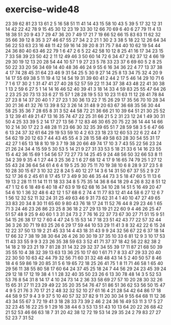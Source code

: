 # exercise-wide48
23
39
62
81
23
13
61
2
5
16
58
51
11
41
14
43
15
58
10
43
5
39
5
17
32
12
31
14
42
22
42
78
9
15
45
30
12
23
19
33
30
12
66
70
69
6
40
6
27
79
11
4
13
18
38
51
20
9
43
7
29
47
36
20
7
49
17
21
7
19
66
52
66
15
83
63
11
62
32
35
66
39
12
8
35
3
27
46
67
55
27
34
2
2
21
1
30
2
3
38
5
18
22
12
26
64
34
56
22
53
63
23
16
48
11
42
59
16
14
39
20
8
31
75
7
84
40
10
62
19
54
44
24
36
80
40
63
46
22
79
1
6
47
2
6
5
22
42
58
10
12
8
25
41
16
17
34
23
15
7
33
58
39
23
50
42
2
11
12
49
46
3
50
60
14
72
6
34
47
2
82
37
12
4
66
19
29
30
19
12
13
20
28
54
44
10
57
1
9
27
23
5
78
33
23
37
6
69
60
5
2
8
25
50
22
33
20
56
34
69
14
40
48
36
46
24
9
55
6
16
34
36
22
4
77
13
37
38
4
17
74
28
45
31
64
23
46
9
31
54
25
5
30
9
27
14
25
8
13
34
75
32
4
20
9
14
17
55
69
38
5
11
19
4
12
14
54
19
31
39
60
41
2
44
2
17
5
46
14
29
10
71
6
7
1
6
17
30
2
1
31
47
41
27
40
28
52
57
59
22
11
34
37
38
43
48
22
41
30
38
1
13
2
59
6
27
5
1
14
14
16
46
52
40
39
41
3
18
14
33
4
59
83
25
55
47
64
26
2
23
25
20
73
13
33
6
27
15
57
1
28
28
19
5
53
10
23
11
63
11
12
28
41
78
84
27
23
8
14
37
20
40
1
7
27
23
1
30
36
13
22
7
15
26
29
17
35
56
70
10
28
34
30
21
36
41
32
76
13
39
8
52
3
26
14
31
48
9
20
63
67
36
68
35
56
30
44
58
25
35
36
7
28
65
8
31
3
52
44
58
72
21
36
66
21
10
39
64
51
21
30
25
52
3
12
39
41
49
21
47
13
16
35
74
47
22
25
31
66
21
5
2
31
23
12
24
1
49
30
31
50
4
25
33
39
5
2
14
17
27
13
56
7
12
83
46
30
65
20
75
22
36
14
44
14
66
10
2
14
30
17
22
3
48
28
11
23
66
30
32
35
39
65
51
7
28
59
58
3
5
6
47
66
6
13
24
37
32
61
64
29
19
53
59
10
4
2
63
23
18
23
12
60
53
22
6
22
44
7
54
62
19
20
12
63
7
44
43
45
55
4
3
28
15
58
49
58
63
28
30
54
55
31
17
42
27
1
65
13
18
8
10
19
3
7
19
38
20
66
49
74
17
10
3
7
43
55
22
56
23
24
21
26
24
34
4
15
59
5
30
53
5
14
21
9
27
31
33
53
5
18
21
33
6
14
16
23
55
15
4
42
36
15
69
1
54
56
57
72
27
73
14
25
45
9
24
48
56
50
32
66
53
8
11
34
2
39
9
35
4
1
27
44
3
25
36
2
1
6
27
68
12
4
17
9
16
65
74
79
25
1
27
12
55
43
24
36
64
54
61
4
6
4
19
5
25
30
75
11
70
19
38
10
6
8
28
9
37
23
5
8
10
28
30
15
67
3
10
32
22
8
24
5
40
12
27
14
3
6
14
31
50
67
37
55
2
9
27
52
17
36
6
2
45
61
8
17
45
17
3
49
9
30
46
35
44
73
3
5
18
47
60
5
11
13
6
19
13
2
28
11
11
14
11
11
18
33
34
8
5
75
35
14
36
8
64
18
29
4
26
8
32
8
51
12
47
1
12
6
6
18
49
6
40
18
47
63
9
19
62
68
16
34
10
28
14
51
5
16
49
20
47
54
6
10
1
36
32
48
6
42
12
1
57
68
6
2
74
4
11
77
83
12
41
44
58
6
27
12
6
7
1
56
12
32
52
11
32
24
31
25
49
63
46
9
31
73
62
31
4
1
40
10
47
27
49
65
33
83
20
34
8
30
11
65
60
9
80
43
76
18
17
24
11
52
76
44
8
29
23
46
1
65
71
3
24
46
23
26
86
23
25
8
36
18
2
27
29
13
19
21
22
60
9
4
46
26
25
47
51
57
48
9
25
9
40
60
1
3
31
24
73
2
7
76
16
22
37
73
67
30
27
71
51
15
9
51
54
15
26
38
17
12
7
60
4
47
24
5
15
53
14
7
18
23
51
42
43
77
22
57
32
44
36
3
26
30
71
19
83
25
26
6
29
17
59
44
10
53
29
11
41
3
8
32
42
22
6
15
24
12
22
37
50
13
19
2
21
45
33
14
4
43
18
31
43
9
9
24
32
56
67
22
6
37
18
14
17
66
32
7
38
19
38
30
64
26
4
26
30
30
19
37
35
10
33
6
81
12
9
3
10
17
53
11
43
33
55
9
9
3
23
26
35
38
59
63
3
52
41
71
37
37
18
42
56
22
82
38
2
14
18
2
19
23
21
19
7
81
28
31
14
32
29
32
37
34
55
39
17
11
87
21
68
50
39
35
55
10
4
38
32
39
13
63
13
36
25
10
17
60
1
61
71
7
8
33
47
29
33
20
40
22
30
50
10
63
42
44
79
32
56
71
60
31
32
48
48
43
14
5
2
40
50
57
8
46
18
4
6
59
86
19
20
85
31
5
6
19
65
72
18
25
26
41
75
1
8
11
71
46
58
1
65
40
29
56
11
38
55
80
58
17
60
64
24
37
45
25
18
24
7
44
56
29
24
23
45
39
24
29
12
18
17
12
19
38
4
1
1
28
32
40
35
50
23
26
6
13
30
78
48
14
3
5
52
53
53
76
8
54
31
8
14
17
4
10
24
73
14
2
36
33
58
69
27
57
10
20
28
30
32
26
15
65
31
27
11
23
29
49
22
35
20
35
54
76
47
51
86
51
36
62
53
56
50
15
47
4
9
5
21
76
3
70
17
21
2
48
32
32
52
10
27
61
16
4
21
28
54
42
64
86
17
18
44
58
9
57
9
4
3
9
37
5
10
40
57
32
37
82
9
11
20
30
34
9
55
64
68
11
12
36
43
34
55
67
3
72
19
41
3
18
28
33
73
39
2
46
2
24
36
16
49
53
11
3
17
5
27
32
23
45
16
22
25
9
1
29
16
38
44
6
3
53
13
51
43
10
13
64
20
22
26
68
42
21
52
53
46
66
63
18
7
31
20
42
38
12
72
19
53
14
29
35
24
2
79
83
27
27
52
23
7
31
52
